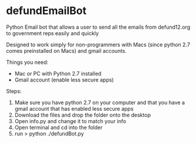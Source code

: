 # defundEmailBot
Python Email bot that allows a user to send all the emails from defund12.org to government reps easily and quickly

Designed to work simply for non-programmers with Macs (since python 2.7 comes preinstalled on Macs) and gmail accounts.

Things you need:
  - Mac or PC with Python 2.7 installed
  - Gmail account (enable less secure apps)
  
 Steps:
  1. Make sure you have python 2.7 on your computer and that you have a gmail account that has enabled less secure apps
  2. Download the files and drop the folder onto the desktop
  3. Open info.py and change it to match your info
  4. Open terminal and cd into the folder
  5. run > python ./defundBot.py

